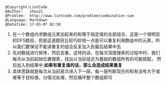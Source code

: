 ```
@Copyright:LintCode
@Author:   zhou21
@Problem:  http://www.lintcode.com/problem/combination-sum
@Language: Markdown
@Datetime: 17-03-07 02:58
```

1. 在一个数组内求数组元素加起来的和等于指定值的全部组合，这是一个很明显的DFS题目，但是这道题目比较巧妙地一点是可以重复利用数组中的元素，所以我们要保证不能讲重复的组合反复加入到最后结果中去
2. 先对数组进行排序，然后去重，这样的话，在每次深度搜索的过程中时，我们每次从当前起始位置搜索，找出以当前组合为基础的数组所有的可能搭配， 然后加入到结果中,**如果有重复值的话，那么会造成结果重复**
3. 具体思路就是每次从当前层次进入下一层，每一层判断现在的和有没有大于或者等于目标值，分情况处理，然后循环整个数组即可